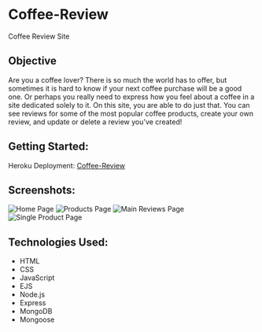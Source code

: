 # Coffee-Review
Coffee Review Site

## Objective
Are you a coffee lover? There is so much the world has to offer, but sometimes it is hard to know if your next coffee purchase will be a good one. Or perhaps you really need to express how you feel about a coffee in a site dedicated solely to it. On this site, you are able to do just that. You can see reviews for some of the most popular coffee products, create your own review, and update or delete a review you've created!

## Getting Started:
Heroku Deployment: [Coffee-Review](https://nem-coffee-review.herokuapp.com/)

## Screenshots:
![Home Page](https://user-images.githubusercontent.com/80375748/152928525-db688c3b-3993-43b6-b422-369588ed7ee5.png)
![Products Page](https://user-images.githubusercontent.com/80375748/152928805-55009420-a4bc-47e9-b068-9222abc90011.png)
![Main Reviews Page](https://user-images.githubusercontent.com/80375748/152928822-2edafb45-dd98-46a2-9130-09fa3fabef58.png)
![Single Product Page](https://user-images.githubusercontent.com/80375748/152928584-586ce0cd-840e-4b0c-93cd-c4704a1c2f50.png)

## Technologies Used:
- HTML
- CSS
- JavaScript
- EJS
- Node.js
- Express
- MongoDB
- Mongoose
